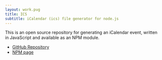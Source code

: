 ```yaml
---
layout: work.pug
title: ICS
subtitle: iCalendar (ics) file generator for node.js
---
```


This is an open source repository for generating an iCalendar event, written in JavaScript and available as an NPM module.

- [GitHub Repository](https://github.com/adamgibbons/ics)
- [NPM page](https://www.npmjs.com/package/ics)